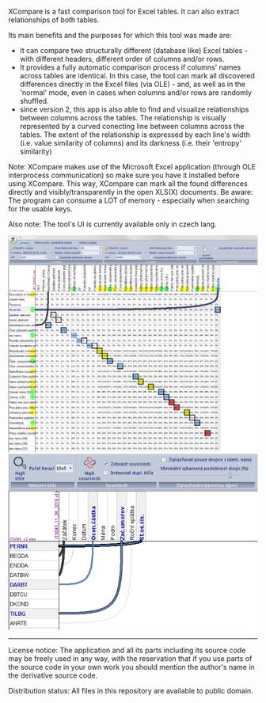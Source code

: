 XCompare is a fast comparison tool for Excel tables. It can also extract relationships of both tables.

Its main benefits and the purposes for which this tool was made are:
- It can compare two structurally different (database like) Excel tables - with different headers, different order of columns and/or rows.
- It provides a fully automatic comparison process if columns' names across tables are identical. In this case, the tool can mark all discovered differences directly in the Excel files (via OLE) - and, as well as in the 'normal' mode, even in cases when columns and/or rows are randomly shuffled.
- since version 2, this app is also able to find and visualize relationships between columns across the tables. The relationship is visually represented by a curved  conecting line between columns across the tables. The extent of the relationship is expressed by each line's width (i.e. value similarity of columns) and its darkness (i.e. their 'entropy' similarity)

Note: XCompare makes use of the Microsoft Excel application (through OLE interprocess communication) so make sure you have it installed before using XCompare. This way, XCompare can mark all the found differences directly and visibly/transparently in the open XLS(X) documents. 
Be aware: The program can consume a LOT of memory - especially when searching for the usable keys.

Also note: The tool's UI is currently available only in czech lang.


![alt text](XCompare/img/2018-08-05_20h29_41.png)
![alt text](XCompare/img/2018-08-05_21h23_02.png)


-------------------------------------------------------------------------------------------------------------------
License notice: The application and all its parts including its source code may be freely used in any way, with the reservation that if you use parts of the source code in your own work you should mention the author's name in the derivative source code.

Distribution status: All files in this repository are available to public domain.

